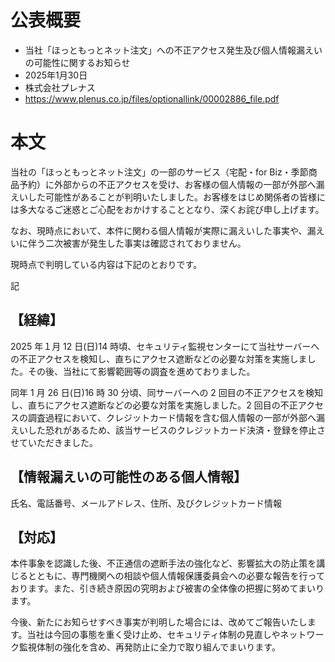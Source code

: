 # 公表概要
- 当社「ほっともっとネット注文」への不正アクセス発生及び個人情報漏えいの可能性に関するお知らせ
- 2025年1月30日
- 株式会社プレナス
- https://www.plenus.co.jp/files/optionallink/00002886_file.pdf

# 本文
当社の「ほっともっとネット注文」の一部のサービス（宅配・for Biz・季節商品予約）に外部からの不正アクセスを受け、お客様の個人情報の一部が外部へ漏えいした可能性があることが判明いたしました。お客様をはじめ関係者の皆様には多大なるご迷惑とご心配をおかけすることとなり、深くお詫び申し上げます。

なお、現時点において、本件に関わる個人情報が実際に漏えいした事実や、漏えいに伴う二次被害が発生した事実は確認されておりません。

現時点で判明している内容は下記のとおりです。

記

## 【経緯】
2025 年１月 12 日(日)14 時頃、セキュリティ監視センターにて当社サーバーへの不正アクセスを検知し、直ちにアクセス遮断などの必要な対策を実施しました。その後、当社にて影響範囲等の調査を進めておりました。

同年 1 月 26 日(日)16 時 30 分頃、同サーバーへの 2 回目の不正アクセスを検知し、直ちにアクセス遮断などの必要な対策を実施しました。2 回目の不正アクセスの調査過程において、クレジットカード情報を含む個人情報の一部が外部へ漏えいした恐れがあるため、該当サービスのクレジットカード決済・登録を停止させていただきました。

## 【情報漏えいの可能性のある個人情報】
氏名、電話番号、メールアドレス、住所、及びクレジットカード情報

## 【対応】
本件事象を認識した後、不正通信の遮断手法の強化など、影響拡大の防止策を講じるとともに、専門機関への相談や個人情報保護委員会への必要な報告を行っております。また、引き続き原因の究明および被害の全体像の把握に努めてまいります。

今後、新たにお知らせすべき事実が判明した場合には、改めてご報告いたします。当社は今回の事態を重く受け止め、セキュリティ体制の見直しやネットワーク監視体制の強化を含め、再発防止に全力で取り組んでまいります。
